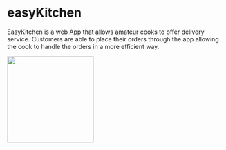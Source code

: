 # easyKitchen

EasyKitchen is a web App that allows amateur cooks to offer delivery service. Customers are able to place their orders through the app allowing the cook to handle the orders in a more efficient way.




<img align="center" height="200" src="https://user-images.githubusercontent.com/YaniraP/easyKitchen/client/src/img/letsCook.png">



